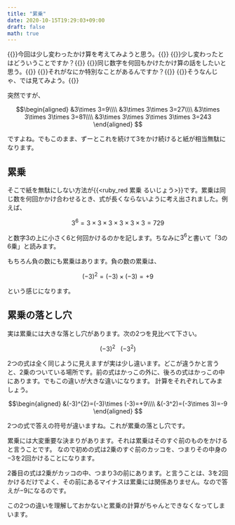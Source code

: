 ```yaml
---
title: "累乗"
date: 2020-10-15T19:29:03+09:00
draft: false
math: true
---
```


{{<balloon-left>}}今回は少し変わったかけ算を考えてみようと思う。{{</balloon-left>}}
{{<balloon-right>}}少し変わったとはどういうことですか？{{</balloon-right>}}
{{<balloon-left>}}同じ数字を何回もかけたかけ算の話をしたいと思う。{{</balloon-left>}}
{{<balloon-right>}}それがなにか特別なことがあるんですか？{{</balloon-right>}}
{{<balloon-left>}}そうなんじゃ、では見てみよう。{{</balloon-left>}}


 

突然ですが、

   $$\begin{aligned} &3\times 3=9\\\\ &3\times 3\times 3=27\\\\ &3\times 3\times 3\times 3=81\\\\ &3\times 3\times 3\times 3\times 3=243 \end{aligned} $$

ですよね。でもこのまま、ずーとこれを続けて$3$をかけ続けると紙が相当無駄になります。

## 累乗
そこで紙を無駄にしない方法が{{<ruby_red 累乗 るいじょう>}}です。累乗は同じ数を何回かかけ合わせるとき、式が長くならないように考え出されました。例えば、

$$3^{6}=3\times 3\times 3\times 3\times 3\times 3=729$$

と数字3の上に小さく$6$と何回かけるのかを記します。ちなみに$3^{6}$と書いて「$3$の$6$乗」と読みます。

もちろん負の数にも累乗はあります。負の数の累乗は、

  $$(-3)^{2}=(-3)\times(-3)=+9$$

という感じになります。

## 累乗の落とし穴
実は累乗には大きな落とし穴があります。次の$2$つを見比べて下さい。

   $$(-3)^{2}\ \ \ (-3^{2})$$

$2$つの式は全く同じように見えますが実は少し違います。どこが違うかと言うと、$2$乗のついている場所です。前の式はかっこの外に、後ろの式はかっこの中にあります。でもこの違いが大きな違いになります。
計算をそれぞれしてみましょう。

   $$\begin{aligned} &(-3)^{2}=(-3)\times (-3)=+9\\\\ &(-3^2)=(-3\times 3)=-9 \end{aligned} $$

$2$つの式で答えの符号が違いますね。これが累乗の落とし穴です。

累乗には大変重要な決まりがあります。それは累乗はそのすぐ前のものをかけると言うことです。
なので初めの式は$2$乗のすぐ前のカッコを、つまりその中身の$-3$を$2$回かけることになります。

$2$番目の式は$2$乗がカッコの中、つまり$3$の前にあります。と言うことは、$3$を$2$回かけるだけでよく、その前にあるマイナスは累乗には関係ありません。なので答えが$-9$になるのです。

この$2$つの違いを理解しておかないと累乗の計算がちゃんとできなくなってしまいます。